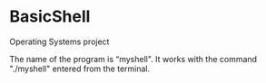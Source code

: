 # BasicShell
Operating Systems project

The name of the program is “myshell". It works with the command "./myshell" entered from the terminal.
